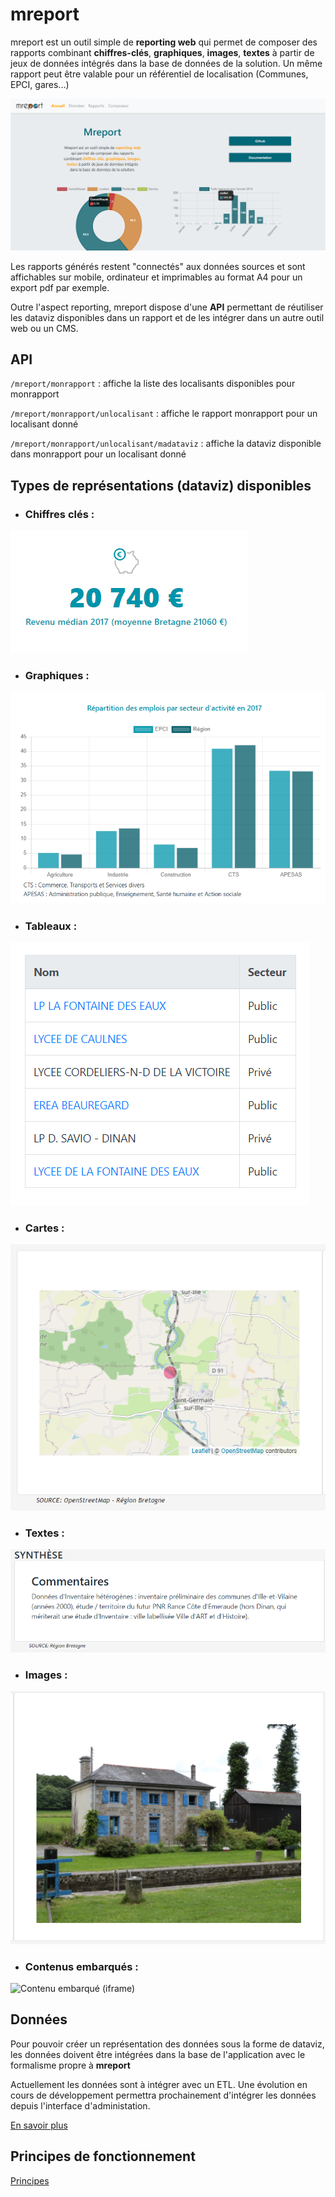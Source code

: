 # mreport

mreport est un outil simple de **reporting web** qui permet de composer des rapports combinant **chiffres-clés**, **graphiques**, **images**, **textes** à partir de jeux de données intégrés dans la base de données de la solution. Un même rapport peut être valable pour un référentiel de localisation (Communes, EPCI,  gares...)

![Home](img/home.png "Home")

Les rapports générés restent "connectés"   aux données sources et sont affichables sur mobile, ordinateur et imprimables au format A4 pour un export pdf par exemple.

Outre l'aspect reporting, mreport dispose d'une **API** permettant de réutiliser les dataviz disponibles dans un rapport et de les intégrer dans un autre outil web ou un CMS.


## API

`/mreport/monrapport`  :  affiche la liste des localisants disponibles pour monrapport

`/mreport/monrapport/unlocalisant`  :  affiche le rapport  monrapport pour un localisant donné

`/mreport/monrapport/unlocalisant/madataviz`  :  affiche la dataviz  disponible dans monrapport pour un localisant donné



## Types de représentations (dataviz) disponibles


* ### Chiffres clés :
![Chiffres clés](img/figure.png "Chiffres clés")

* ### Graphiques :
![Graphique](img/chart.png "Graphique")

*  ### Tableaux :
![Tableau](img/table.png "Tableau")

*  ### Cartes :
![carte](img/map.PNG "Carte")

*  ### Textes :
![Texte](img/text.png "Texte")

*  ### Images :
![image](img/image.png "Image")

*  ### Contenus embarqués :
![Contenu embarqué (iframe)](img/iframe.png "Contenu embarqué")



## Données

Pour pouvoir créer un représentation des données sous la forme de dataviz, les données doivent être intégrées dans la base de l'application avec le formalisme propre à **mreport**

Actuellement les données sont à intégrer avec un ETL. Une évolution en cours de développement permettra prochainement d'intégrer les données depuis l'interface d'administation.

[En savoir plus](DATA.md)


## Principes de fonctionnement

[Principes](PRINCIPES.md)
